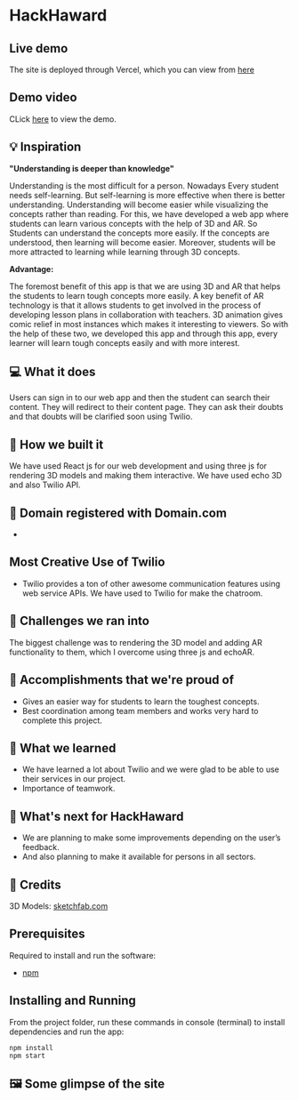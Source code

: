 # HackHaward

## Live demo

The site is deployed through Vercel, which you can view from [here](https://the-night-sky.vercel.app/)

## Demo video

CLick [here]() to view the demo.

## 💡 Inspiration

**"Understanding is deeper than knowledge"**

Understanding is the most difficult for a person. Nowadays Every student needs self-learning. But self-learning is more effective when there is better understanding. Understanding will become easier while visualizing the concepts rather than reading. For this, we have developed a web app where students can learn various concepts with the help of 3D and AR. So Students can understand the concepts more easily. If the concepts are understood, then learning will become easier. Moreover, students will be more attracted to learning while learning through 3D concepts.

**Advantage:**

The foremost benefit of this app is that we are using 3D and AR that helps the students to learn tough concepts more easily. A key benefit of AR technology is that it allows students to get involved in the process of developing lesson plans in collaboration with teachers. 3D animation gives comic relief in most instances which makes it interesting to viewers. So with the help of these two, we developed this app and through this app, every learner will learn tough concepts easily and with more interest.

## 💻 What it does

Users can sign in to our web app and then the student can search their content. They will redirect to their content page. They can ask their doubts and that doubts will be clarified soon using Twilio.

## 🔨 How we built it

We have used React js for our web development and using three js for rendering 3D models and making them interactive. We have used echo 3D and also Twilio API.

## 📶 Domain registered with Domain.com

-

## Most Creative Use of Twilio

- Twilio provides a ton of other awesome communication features using web service APIs. We have used to Twilio for make the chatroom.

## 🧠 Challenges we ran into

The biggest challenge was to rendering the 3D model and adding AR functionality to them, which I overcome using three js and echoAR.

## 🏅 Accomplishments that we're proud of

- Gives an easier way for students to learn the toughest concepts.
- Best coordination among team members and works very hard to complete this project.

## 📖 What we learned

- We have learned a lot about Twilio and we were glad to be able to use their services in our project.
- Importance of teamwork.

## 🚀 What's next for HackHaward

- We are planning to make some improvements depending on the user’s feedback.
- And also planning to make it available for persons in all sectors.

## 🤝 Credits

3D Models: [sketchfab.com](https://sketchfab.com)

## Prerequisites

Required to install and run the software:

- [npm](https://www.npmjs.com/get-npm)

## Installing and Running

From the project folder, run these commands in console (terminal) to install dependencies and run the app:

```
npm install
npm start
```

## 🖼️ Some glimpse of the site
